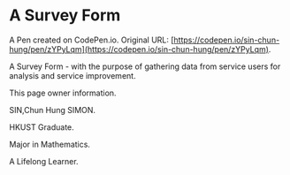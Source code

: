 # A Survey Form

A Pen created on CodePen.io. Original URL: [https://codepen.io/sin-chun-hung/pen/zYPyLqm](https://codepen.io/sin-chun-hung/pen/zYPyLqm).

A Survey Form - with the purpose of gathering data from service users for analysis and service improvement.  

This page owner information.

SIN,Chun Hung SIMON. 

HKUST Graduate. 

Major in Mathematics.

A Lifelong Learner.
